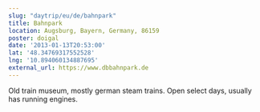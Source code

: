 ```yaml
---
slug: "daytrip/eu/de/bahnpark"
title: Bahnpark
location: Augsburg, Bayern, Germany, 86159
poster: doigal
date: '2013-01-13T20:53:00'
lat: '48.34769317552528'
lng: '10.894060134887695'
external_url: https://www.dbbahnpark.de
---
```


Old train museum, mostly german steam trains. Open select days, usually has running engines.
